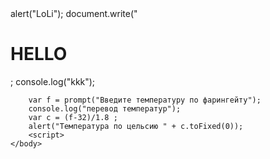 <!DOCTYPE html>
<!--
To change this license header, choose License Headers in Project Properties.
To change this template file, choose Tools | Templates
and open the template in the editor.
-->
<html>
    <head>
        <title>Simple test!!!</title>
        <meta charset="UTF-8">
        <meta name="viewport" content="width=device-width, initial-scale=1.0">
    </head>
    <body>
        <script></script> 
        alert("LoLi");
        document.write("<h1> HELLO </h1>;
        console.log("kkk");
        
        var f = prompt("Введите температуру по фарингейту");
        console.log("перевод температур"); 
        var c = (f-32)/1.8 ; 
        alert("Температура по цельсию " + c.toFixed(0));
        <script>
    </body>
</html>
    <head></head>
    <body>
        <script>
        var m = 5 + '2';
        var n = "2" / 2;
        console.log(n);
        var t = 14% 8.5;
        
        var y = (5==='5');
        new Number(value);
